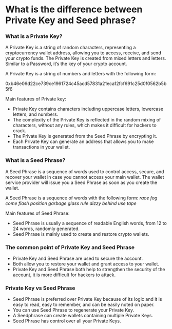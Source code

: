 # What is the difference between Private Key and Seed phrase?

### What is a Private Key?

A Private Key is a string of random characters, representing a cryptocurrency wallet address, allowing you to access, receive, and send your crypto funds. The Private Key is created from mixed letters and letters. Similar to a Password, it’s the key of your crypto account.

A Private Key is a string of numbers and letters with the following form:

0xb46e06d22ce739ce1961724c45acd57831a21eca12fcf691c25d0f0562b5b5f6

Main features of Private key:

* Private Key contains characters including uppercase letters, lowercase letters, and numbers.
* The complexity of the Private Key is reflected in the random mixing of characters, without any rules, which makes it difficult for hackers to crack.
* The Private Key is generated from the Seed Phrase by encrypting it.
* Each Private Key can generate an address that allows you to make transactions in your wallet.

### What is a Seed Phrase?

A Seed Phrase is a sequence of words used to control access, secure, and recover your wallet in case you cannot access your main wallet. The wallet service provider will issue you a Seed Phrase as soon as you create the wallet.

A Seed Phrase is a sequence of words with the following form: _race fog come flash position garbage glass rule dizzy behind use tape_

Main features of Seed Phrase:

* Seed Phrase is usually a sequence of readable English words, from 12 to 24 words, randomly generated.
* Seed Phrase is mainly used to create and restore crypto wallets.

### The common point of Private Key and Seed Phrase

* Private Key and Seed Phrase are used to secure the account.
* Both allow you to restore your wallet and grant access to your wallet.
* Private Key and Seed Phrase both help to strengthen the security of the account, it is more difficult for hackers to attack.

### Private Key vs Seed Phrase

* Seed Phrase is preferred over Private Key because of its logic and it is easy to read, easy to remember, and can be easily noted on paper.
* You can use Seed Phrase to regenerate your Private Key.
* A Seedphrase can create wallets containing multiple Private Keys.
* Seed Phrase has control over all your Private Keys.
